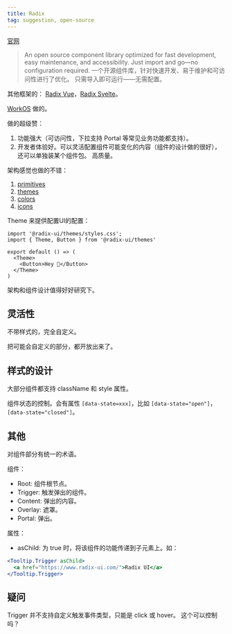 ```yaml
---
title: Radix
tag: suggestion, open-source
---
```

[官网](https://www.radix-ui.com/)
> An open source component library optimized for fast development, easy maintenance, and accessibility. Just import and go—no configuration required.
> 一个开源组件库，针对快速开发、易于维护和可访问性进行了优化。 只需导入即可运行——无需配置。

其他框架的： [Radix Vue](./radix-vue.md)，[Radix Svelte](https://radix-svelte.com/)。

[WorkOS](../../../scenario/auth/workos.md) 做的。

做的超级赞：
1. 功能强大（可访问性，下拉支持 Portal 等常见业务功能都支持）。
2. 开发者体验好。可以灵活配置组件可能变化的内容（组件的设计做的很好），还可以单独装某个组件包。 高质量。

架构感觉也做的不错：
1. [primitives](https://github.com/radix-ui/primitives)
1. [themes](https://github.com/radix-ui/themes)
1. [colors](https://github.com/radix-ui/colors)
1. [icons](https://github.com/radix-ui/icons)

Theme 来提供配置UI的配置：
```tsx
import '@radix-ui/themes/styles.css';
import { Theme, Button } from '@radix-ui/themes'

export default () => (
  <Theme>
    <Button>Hey 👋</Button>
  </Theme>
)
```

架构和组件设计值得好好研究下。

## 灵活性
不带样式的，完全自定义。

把可能会自定义的部分，都开放出来了。

## 样式的设计
大部分组件都支持 className 和 style 属性。

组件状态的控制。会有属性 `[data-state=xxx]`，比如 `[data-state="open"]`，`[data-state="closed"]`。

## 其他
对组件部分有统一的术语。

组件：
* Root: 组件根节点。
* Trigger: 触发弹出的组件。
* Content: 弹出的内容。
* Overlay: 遮罩。
* Portal: 弹出。

属性：
* asChild: 为 true 时，将该组件的功能传递到子元素上。如：
```jsx
<Tooltip.Trigger asChild>
  <a href="https://www.radix-ui.com/">Radix UI</a>
</Tooltip.Trigger>
```

## 疑问
Trigger 并不支持自定义触发事件类型，只能是 click 或 hover。 这个可以控制吗？

